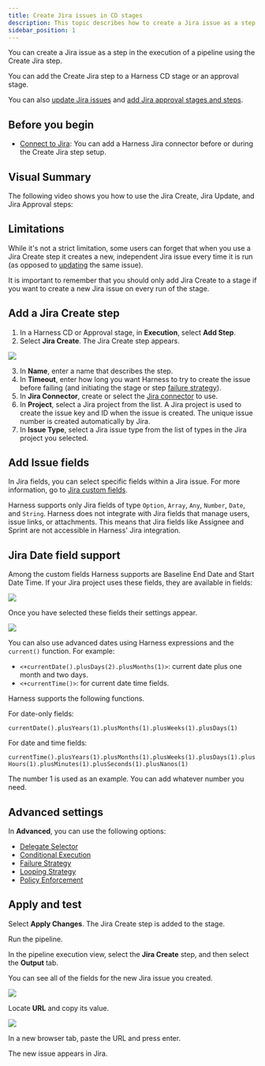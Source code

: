 ```yaml
---
title: Create Jira issues in CD stages
description: This topic describes how to create a Jira issue as a step in the execution of a pipeline.
sidebar_position: 1
---
```


You can create a Jira issue as a step in the execution of a pipeline using the Create Jira step.

You can add the Create Jira step to a Harness CD stage or an approval stage.

You can also [update Jira issues](/docs/continuous-delivery/x-platform-cd-features/cd-steps/ticketing-systems/update-jira-issues-in-cd-stages) and [add Jira approval stages and steps](/docs/platform/Approvals/adding-jira-approval-stages).

## Before you begin

* [Connect to Jira](/docs/platform/Connectors/Ticketing-Systems/connect-to-jira): You can add a Harness Jira connector before or during the Create Jira step setup.

## Visual Summary

The following video shows you how to use the Jira Create, Jira Update, and Jira Approval steps:

## Limitations

While it's not a strict limitation, some users can forget that when you use a Jira Create step it creates a new, independent Jira issue every time it is run (as opposed to [updating](/docs/continuous-delivery/x-platform-cd-features/cd-steps/ticketing-systems/update-jira-issues-in-cd-stages) the same issue).

It is important to remember that you should only add Jira Create to a stage if you want to create a new Jira issue on every run of the stage.

## Add a Jira Create step

1. In a Harness CD or Approval stage, in **Execution**, select **Add Step**.
2. Select **Jira Create**. The Jira Create step appears.

![](./static/create-jira-issues-in-cd-stages-00.png)

3. In **Name**, enter a name that describes the step.
4. In **Timeout**, enter how long you want Harness to try to create the issue before failing (and initiating the stage or step [failure strategy](/docs/platform/Pipelines/define-a-failure-strategy-on-stages-and-steps)).
5. In **Jira Connector**, create or select the [Jira connector](/docs/platform/Connectors/Ticketing-Systems/connect-to-jira) to use.
6. In **Project**, select a Jira project from the list. A Jira project is used to create the issue key and ID when the issue is created. The unique issue number is created automatically by Jira.
7. In **Issue Type**, select a Jira issue type from the list of types in the Jira project you selected.

## Add Issue fields

In Jira fields, you can select specific fields within a Jira issue. For more information, go to [Jira custom fields](https://support.atlassian.com/jira-cloud-administration/docs/custom-fields-types-in-company-managed-projects/).

Harness supports only Jira fields of type `Option`, `Array`, `Any`, `Number`, `Date`, and `String`. Harness does not integrate with Jira fields that manage users, issue links, or attachments. This means that Jira fields like Assignee and Sprint are not accessible in Harness' Jira integration.

## Jira Date field support

Among the custom fields Harness supports are Baseline End Date and Start Date Time. If your Jira project uses these fields, they are available in fields:

![](./static/create-jira-issues-in-cd-stages-01.png)

Once you have selected these fields their settings appear.

![](./static/create-jira-issues-in-cd-stages-02.png)

You can also use advanced dates using Harness expressions and the `current()` function. For example:

* `<+currentDate().plusDays(2).plusMonths(1)>`: current date plus one month and two days.
* `<+currentTime()>`: for current date time fields.

Harness supports the following functions.

For date-only fields:

 `currentDate().plusYears(1).plusMonths(1).plusWeeks(1).plusDays(1)`

For date and time fields:

`currentTime().plusYears(1).plusMonths(1).plusWeeks(1).plusDays(1).plusHours(1).plusMinutes(1).plusSeconds(1).plusNanos(1)`

The number 1 is used as an example. You can add whatever number you need.

## Advanced settings

In **Advanced**, you can use the following options:

* [Delegate Selector](https://developer.harness.io/docs/platform/delegates/manage-delegates/select-delegates-with-selectors/)
* [Conditional Execution](https://developer.harness.io/docs/platform/pipelines/w_pipeline-steps-reference/step-skip-condition-settings/)
* [Failure Strategy](https://developer.harness.io/docs/platform/pipelines/w_pipeline-steps-reference/step-failure-strategy-settings/)
* [Looping Strategy](https://developer.harness.io/docs/platform/pipelines/looping-strategies-matrix-repeat-and-parallelism/)
* [Policy Enforcement](https://developer.harness.io/docs/platform/Governance/Policy-as-code/harness-governance-overview)


## Apply and test

Select **Apply Changes**. The Jira Create step is added to the stage.

Run the pipeline.

In the pipeline execution view, select the **Jira Create** step, and then select the **Output** tab.

You can see all of the fields for the new Jira issue you created.

![](./static/create-jira-issues-in-cd-stages-03.png)

Locate **URL** and copy its value.

![](./static/create-jira-issues-in-cd-stages-04.png)

In a new browser tab, paste the URL and press enter.

The new issue appears in Jira.
